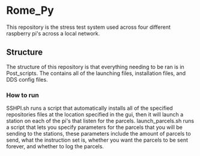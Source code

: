 # Rome_Py
This repository is the stress test system used across four different raspberry pi's across a local network.
## Structure
The structure of this repository is that everything needing to be ran is in Post_scripts. The contains all of the launching files, installation files, and DDS config files.
### How to run
SSHPI.sh runs a script that automatically installs all of the specified repositories files at the location specified in the gui, then it will launch a station on each of the pi's that listen for the parcels.
launch_parcels.sh runs a script that lets you specify parameters for the parcels that you will be sending to the stations, these parameters include the amount of parcels to send, what the instruction set is, whether you want the parcels to be sent forever, and whether to log the parcels.

